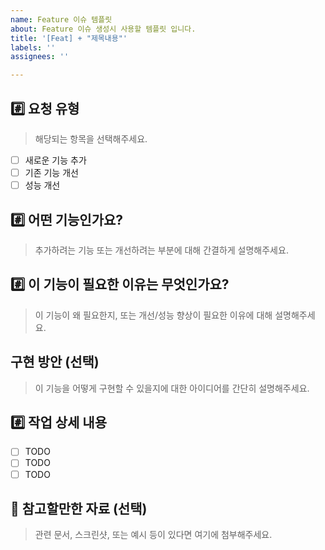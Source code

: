 ```yaml
---
name: Feature 이슈 템플릿
about: Feature 이슈 생성시 사용할 템플릿 입니다.
title: '[Feat] + "제목내용"'
labels: ''
assignees: ''

---
```


## #️⃣ 요청 유형

> 해당되는 항목을 선택해주세요.
- [ ] 새로운 기능 추가
- [ ] 기존 기능 개선
- [ ] 성능 개선

## #️⃣ 어떤 기능인가요?

> 추가하려는 기능 또는 개선하려는 부분에 대해 간결하게 설명해주세요.

## #️⃣ 이 기능이 필요한 이유는 무엇인가요?

> 이 기능이 왜 필요한지, 또는 개선/성능 향상이 필요한 이유에 대해 설명해주세요.

## 구현 방안 (선택)

> 이 기능을 어떻게 구현할 수 있을지에 대한 아이디어를 간단히 설명해주세요.

## #️⃣ 작업 상세 내용

- [ ] TODO
- [ ] TODO
- [ ] TODO

## 📎 참고할만한 자료 (선택)

> 관련 문서, 스크린샷, 또는 예시 등이 있다면 여기에 첨부해주세요.
